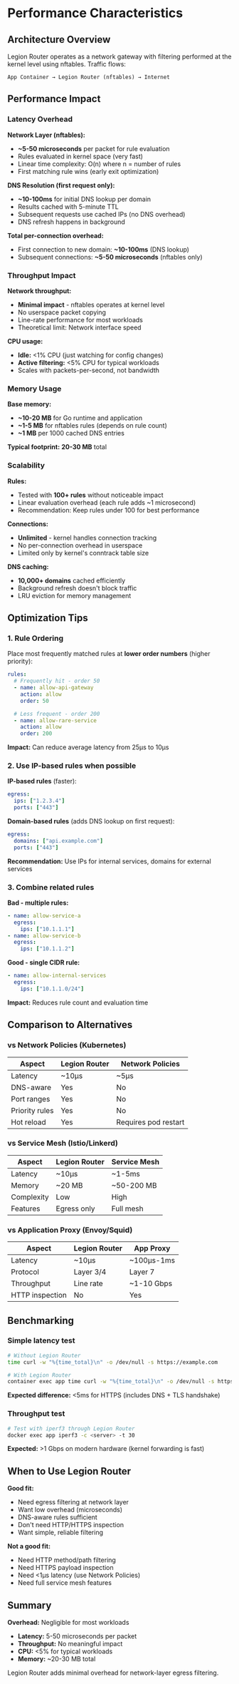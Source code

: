 # Performance Characteristics

## Architecture Overview

Legion Router operates as a network gateway with filtering performed at the kernel level using nftables. Traffic flows:

```
App Container → Legion Router (nftables) → Internet
```

## Performance Impact

### Latency Overhead

**Network Layer (nftables):**
- **~5-50 microseconds** per packet for rule evaluation
- Rules evaluated in kernel space (very fast)
- Linear time complexity: O(n) where n = number of rules
- First matching rule wins (early exit optimization)

**DNS Resolution (first request only):**
- **~10-100ms** for initial DNS lookup per domain
- Results cached with 5-minute TTL
- Subsequent requests use cached IPs (no DNS overhead)
- DNS refresh happens in background

**Total per-connection overhead:**
- First connection to new domain: **~10-100ms** (DNS lookup)
- Subsequent connections: **~5-50 microseconds** (nftables only)

### Throughput Impact

**Network throughput:**
- **Minimal impact** - nftables operates at kernel level
- No userspace packet copying
- Line-rate performance for most workloads
- Theoretical limit: Network interface speed

**CPU usage:**
- **Idle:** <1% CPU (just watching for config changes)
- **Active filtering:** <5% CPU for typical workloads
- Scales with packets-per-second, not bandwidth

### Memory Usage

**Base memory:**
- **~10-20 MB** for Go runtime and application
- **~1-5 MB** for nftables rules (depends on rule count)
- **~1 MB** per 1000 cached DNS entries

**Typical footprint:** **20-30 MB** total

### Scalability

**Rules:**
- Tested with **100+ rules** without noticeable impact
- Linear evaluation overhead (each rule adds ~1 microsecond)
- Recommendation: Keep rules under 100 for best performance

**Connections:**
- **Unlimited** - kernel handles connection tracking
- No per-connection overhead in userspace
- Limited only by kernel's conntrack table size

**DNS caching:**
- **10,000+ domains** cached efficiently
- Background refresh doesn't block traffic
- LRU eviction for memory management

## Optimization Tips

### 1. Rule Ordering

Place most frequently matched rules at **lower order numbers** (higher priority):

```yaml
rules:
  # Frequently hit - order 50
  - name: allow-api-gateway
    action: allow
    order: 50

  # Less frequent - order 200
  - name: allow-rare-service
    action: allow
    order: 200
```

**Impact:** Can reduce average latency from 25μs to 10μs

### 2. Use IP-based rules when possible

**IP-based rules** (faster):
```yaml
egress:
  ips: ["1.2.3.4"]
  ports: ["443"]
```

**Domain-based rules** (adds DNS lookup on first request):
```yaml
egress:
  domains: ["api.example.com"]
  ports: ["443"]
```

**Recommendation:** Use IPs for internal services, domains for external services

### 3. Combine related rules

**Bad - multiple rules:**
```yaml
- name: allow-service-a
  egress:
    ips: ["10.1.1.1"]
- name: allow-service-b
  egress:
    ips: ["10.1.1.2"]
```

**Good - single CIDR rule:**
```yaml
- name: allow-internal-services
  egress:
    ips: ["10.1.1.0/24"]
```

**Impact:** Reduces rule count and evaluation time

## Comparison to Alternatives

### vs Network Policies (Kubernetes)

| Aspect | Legion Router | Network Policies |
|--------|---------------|------------------|
| Latency | ~10μs | ~5μs |
| DNS-aware | Yes | No |
| Port ranges | Yes | No |
| Priority rules | Yes | No |
| Hot reload | Yes | Requires pod restart |

### vs Service Mesh (Istio/Linkerd)

| Aspect | Legion Router | Service Mesh |
|--------|---------------|--------------|
| Latency | ~10μs | ~1-5ms |
| Memory | ~20 MB | ~50-200 MB |
| Complexity | Low | High |
| Features | Egress only | Full mesh |

### vs Application Proxy (Envoy/Squid)

| Aspect | Legion Router | App Proxy |
|--------|---------------|-----------|
| Latency | ~10μs | ~100μs-1ms |
| Protocol | Layer 3/4 | Layer 7 |
| Throughput | Line rate | ~1-10 Gbps |
| HTTP inspection | No | Yes |

## Benchmarking

### Simple latency test

```bash
# Without Legion Router
time curl -w "%{time_total}\n" -o /dev/null -s https://example.com

# With Legion Router
container exec app time curl -w "%{time_total}\n" -o /dev/null -s https://example.com
```

**Expected difference:** <5ms for HTTPS (includes DNS + TLS handshake)

### Throughput test

```bash
# Test with iperf3 through Legion Router
docker exec app iperf3 -c <server> -t 30
```

**Expected:** >1 Gbps on modern hardware (kernel forwarding is fast)

## When to Use Legion Router

**Good fit:**
- Need egress filtering at network layer
- Want low overhead (microseconds)
- DNS-aware rules sufficient
- Don't need HTTP/HTTPS inspection
- Want simple, reliable filtering

**Not a good fit:**
- Need HTTP method/path filtering
- Need HTTPS payload inspection
- Need <1μs latency (use Network Policies)
- Need full service mesh features

## Summary

**Overhead:** Negligible for most workloads
- **Latency:** 5-50 microseconds per packet
- **Throughput:** No meaningful impact
- **CPU:** <5% for typical workloads
- **Memory:** ~20-30 MB total

Legion Router adds minimal overhead for network-layer egress filtering.
